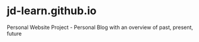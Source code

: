 # jd-learn.github.io
Personal Website Project - Personal Blog with an overview of past, present, future 
